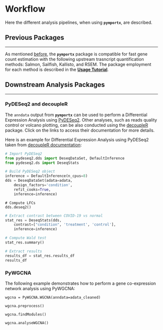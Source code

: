 # Workflow
Here the different analysis pipelines, when using **`pymportx`**, are described.

## Previous Packages
---
As mentioned [before](https://pymportx.readthedocs.io/en/latest/#:~:text=Its%20upstream%20quantification%20methods%20(Salmon%2C%20Sailfish%2C%20Kallisto%2C%20and%20RSEM)), the **`pymportx`** package is compatible for fast gene count estimation with the following upstream trasncript quantification methods: Salmon, Sailfish, Kallisto, and RSEM. The package employment for each method is described in the [**Usage Tutorial**](https://pymportx.readthedocs.io/en/latest/#:~:text=as%20shown%20below%3A-,Usage%20tutorial,-Salmon).

## Downstream Analysis Packages
---

### PyDESeq2 and decoupleR

The `anndata` output from **`pymportx`** can be used to perform a Differential Expression Analysis using [PyDESeq2](https://pydeseq2.readthedocs.io/en/latest/). Other analyses, such as reads quality control or volcano plotting, can be also conducted using the [decoupleR](https://decoupler-py.readthedocs.io/en/latest/notebooks/bulk.html#Quality-control) package. Click on the links to access their documentation for more details.

Here is an example for Differential Expression Analysis using PyDESeq2 taken from [decoupleR documentation](https://decoupler-py.readthedocs.io/en/latest/notebooks/bulk.html#Differential-expression-analysis):

```python
# Import PyDESeq2
from pydeseq2.dds import DeseqDataSet, DefaultInference
from pydeseq2.ds import DeseqStats
```
```python
# Build PyDESeq2 object
inference = DefaultInference(n_cpus=8)
dds = DeseqDataSet(adata=adata,
    design_factors='condition',
    refit_cooks=True,
    inference=inference)
```

```pyhton
# Compute LFCs
dds.deseq2()
```
```python
# Extract contrast between COVID-19 vs normal
stat_res = DeseqStats(dds,
    contrast=["condition", 'treatment', 'control'],
    inference=inference)
```

```python
# Compute Wald test
stat_res.summary()
```

```python
# Extract results
results_df = stat_res.results_df
results_df
```


### PyWGCNA

The following example demonstrates how to perform a gene co-expression network analysis using PyWGCNA:

```
wgcna = PyWGCNA.WGCNA(anndata=adata_cleaned)
 
wgcna.preprocess()
 
wgcna.findModules()
 
wgcna.analyseWGCNA()
```
